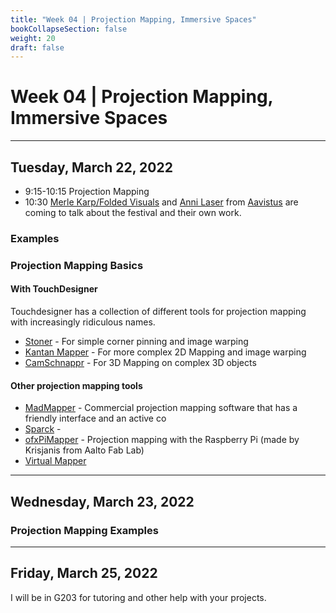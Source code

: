 ```yaml
---
title: "Week 04 | Projection Mapping, Immersive Spaces"
bookCollapseSection: false
weight: 20
draft: false
---
```


# Week 04 | Projection Mapping, Immersive Spaces

---

## Tuesday, March 22, 2022

- 9:15-10:15 Projection Mapping
- 10:30 [Merle Karp/Folded Visuals](https://merlekarp.com/) and [Anni Laser](https://annilaser.com/) from [Aavistus](https://www.aavistusfestival.fi/) are coming to talk about the festival and their own work.

### Examples

### Projection Mapping Basics

#### With TouchDesigner

Touchdesigner has a collection of different tools for projection mapping with increasingly ridiculous names.

- [Stoner](https://docs.derivative.ca/Palette:stoner) - For simple corner pinning and image warping
- [Kantan Mapper](https://docs.derivative.ca/Palette:kantanMapper) - For more complex 2D Mapping and image warping
- [CamSchnappr](https://docs.derivative.ca/Palette:camSchnappr) - For 3D Mapping on complex 3D objects

#### Other projection mapping tools

- [MadMapper](https://madmapper.com/) - Commercial projection mapping software that has a friendly interface and an active co
- [Sparck](http://tecartlab.com/sparck/) - 
- [ofxPiMapper](https://ofxpimapper.com/) - Projection mapping with the Raspberry Pi (made by Krisjanis from Aalto Fab Lab)
- [Virtual Mapper](https://github.com/baku89/VirtualMapper)

---

## Wednesday, March 23, 2022

### Projection Mapping Examples



---

## Friday, March 25, 2022

I will be in G203 for tutoring and other help with your projects.


